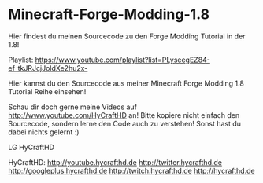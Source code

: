 # Minecraft-Forge-Modding-1.8
Hier findest du meinen Sourcecode zu den Forge Modding Tutorial in der 1.8!

Playlist: https://www.youtube.com/playlist?list=PLyseegEZ84-ef_tkJRJcjJoldXe2hu2x-

Hier kannst du den Sourcecode aus meiner Minecraft Forge Modding 1.8 Tutorial Reihe einsehen!

Schau dir doch gerne meine Videos auf http://www.youtube.com/HyCraftHD an! Bitte kopiere nicht einfach den Sourcecode, sondern lerne den Code auch zu verstehen! Sonst hast du dabei nichts gelernt :)

LG HyCraftHD

HyCraftHD: 
http://youtube.hycrafthd.de
http://twitter.hycrafthd.de
http://googleplus.hycrafthd.de
http://twitch.hycrafthd.de
http://hycrafthd.de

